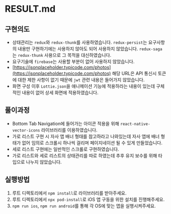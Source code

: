 # RESULT.md

## 구현의도

- 상태관리는 `redux`와 `redux-thunk`를 사용하였습니다. `redux-persist`는 요구사항의 내용만 구현하기에는 사용하지 않아도 되어 사용하지 않았습니다. `redux-saga`는 `redux-thunk` 사용으로 그 목적을 대신하였습니다.
- 요구기술에 `firebase`는 사용할 부분이 없어 사용하지 않았습니다.
- [https://jsonplaceholder.typicode.com/photos](https://jsonplaceholder.typicode.com/photos) 해당 URL은 API 통신시 토큰에 대한 제한 사항이 없기 때문에 `jwt` 관련 내용은 들어가지 않았습니다.
- 화면 구성 이후 `Lottie.json`을 애니메이션 기능에 적용하라는 내용이 있는데 구체적인 내용이 없어 상세 화면에 적용하였습니다.

## 풀이과정

- Bottom Tab Navigation에 들어가는 아이콘 적용을 위해 `react-native-vector-icons` 라이브러리를 이용하였습니다.
- 가로 리스트 구현 시 자사 앱 배너 형태를 참고하라고 나와있는데 자사 앱에 배너 형태가 없어 임의로 스크롤시 하나씩 걸리며 페이지네이션 될 수 있게 만들었습니다.
- 세로 리스트 구현에는 일반적인 스크롤로 구현하였습니다.
- 가로 리스트와 세로 리스트의 상태관리를 따로 하였는데 추후 유지 보수를 위해 타입으로 나누지 않았습니다.

## 실행방법

1. 루트 디렉토리에서 `npm install`로 라이브러리를 받아주세요.
2. 루트 디렉토리에서 `npx pod-install`로 iOS 앱 구동을 위한 설치를 진행해주세요.
3. `npm run ios`, `npm run android`를 통해 각 OS에 맞는 앱을 실행시켜주세요.
